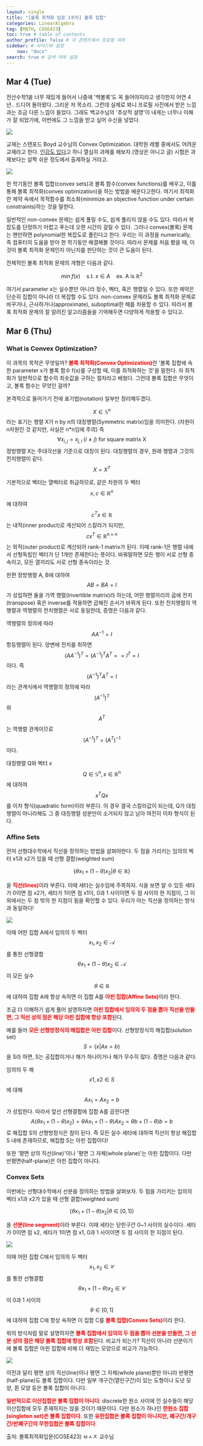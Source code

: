 ```yaml
---
layout: single
title: "[볼록 최적화 입문 1주차] 볼록 집합"
categories: LinearAlgebra
tag: [MATH, COSE423]
toc: true # table of contents
author_profile: false # 각 콘텐츠에서 프로필 여부
sidebar: # 사이드바 설정
    nav: "docs"
search: true # 검색 여부 설정
---
```

<head>
    <!-- Latex -->
    <script src="https://cdn.mathjax.org/mathjax/latest/MathJax.js?config=TeX-AMS-MML_HTMLorMML" type="text/javascript"></script>
</head>
<style>
    th, td {
        text-align: center;
    }
    .r {
        color: red;
    }
</style>

## Mar 4 (Tue)

전산수학1을 너무 재밌게 들어서 나중에 '백볼록'도 꼭 들어야지라고 생각한지 어연 4년.. 드디어 돌아왔다. 그리운 저 목소리. 그런데 실제로 뵈니 프로필 사진에서 받은 느낌과는 조금 다른 느낌이 들었다. 그래도 백교수님의 '추상적 설명'이 내게는 너무나 이해가 잘 되었기에, 이번에도 그 느낌을 받고 싶어 수신을 넣었다.

<img src="https://contents.kyobobook.co.kr/sih/fit-in/458x0/pdt/9780521833783.jpg">

교재는 스탠포드 Boyd 교수님의 Convex Optimization. 대학원 레벨 중에서도 어려운 교재라고 한다. <a href="https://web.stanford.edu/class/ee364a/">인강도 있다</a>고 하니 열심히 과제를 해보자.(영상은 아니고 글) 시험은 과제보다는 살짝 쉬운 정도에서 출제하실 거라고.

<img src="https://encrypted-tbn0.gstatic.com/images?q=tbn:ANd9GcSqOsarmtlQV5u29g8bNfcvnRmfu4eoSE0T9g&s">

한 학기동안 볼록 집합(convex sets)과 볼록 함수(convex functions)를 배우고, 이를 통해 볼록 최적화(convex optimization)을 하는 방법을 배운다고한다. 여기서 최적화란 제약 속에서 목적함수를 최소화(minimize an objective function under certain constraints)하는 것을 말한다.

일반적인 non-convex 문제는 쉽게 풀릴 수도, 쉽게 풀리지 않을 수도 있다. 따라서 복잡도를 단정하기 어렵고 푸는데 오랜 시간이 걸릴 수 있다. 그러나 convex(볼록) 문제는 왠만하면 polynomial한 복잡도로 풀린다고 한다. 우리는 이 과정을 numerically, 즉 컴퓨터의 도움을 받아 한 학기동안 해결해볼 것이다. 따라서 문제를 처음 봤을 때, 이것이 볼록 최적화 문제인지 아닌지를 판단하는 것이 큰 도움이 된다.

전체적인 볼록 최적화 문제의 개형은 다음과 같다.

$$min\;f(x)\quad \text{s.t.}\;x\in A\quad\text{ex. A is }\mathbb{R}^2$$

여기서 parameter x는 실수뿐만 아니라 정수, 벡터, 혹은 행렬일 수 있다. 또한 제약은 단순히 집합이 아니라 더 복잡할 수도 있다. non-convex 문제라도 볼록 최적화 문제로 바꾸거나, 근사하거나(approximate), suboptimal한 해를 차용할 수 있다. 따라서 볼록 최적화 문제의 잘 알려진 알고리즘들을 기억해두면 다양하게 적용할 수 있다고.

## Mar 6 (Thu)

### What is Convex Optimization?

이 과목의 목적은 무엇일까? <strong class="r">볼록 최적화(Convex Optimization)</strong>란 '볼록 집합에 속한 parameter x가 볼록 함수 f(x)를 구성할 때, 이를 최적화하는 것'을 말한다. 자 최적화가 일반적으로 함수의 최솟값을 구하는 절차라고 배웠다. 그런데 볼록 집합은 무엇이고, 볼록 함수는 무엇인 걸까?

본격적으로 들어가기 전에 표기법(notation) 일부만 정리해두겠다.

$$X\in \mathbb{S}^n$$라는 표기는 행렬 X가 n by n의 대칭행렬(Symmetric matrix)임을 의미한다. (차원이 n차원인 것 같지만, 사실은 n*n임에 주의) 즉 $$\forall x_{i,j}=x_{j,i}\;(i\neq j)\text{ for square matrix X}$$ 정방행렬 X는 주대각선을 기준으로 대칭이 된다. 대칭행렬의 경우, 원래 행렬과 그것의 전치행렬이 같다. $$X=X^T$$

기본적으로 벡터는 열벡터로 취급하므로, 같은 차원의 두 벡터 $$x,c\in\mathbb{R}^n$$에 대하여 $$c^Tx\in\mathbb{R}$$는 내적(inner product)로 계산되어 스칼라가 되지만, $$cx^T\in\mathbb{R}^{n\times n}$$는 외적(outer product)로 계산되어 rank-1 matrix가 된다. 이때 rank-1은 행렬 내에서 선형독립인 벡터가 단 1개만 존재한다는 뜻이다. 바꿔말하면 모든 행이 서로 선형 종속이고, 모든 열끼리도 서로 선형 종속이라는 것.

한편 정방행렬 A, B에 대하여 $$AB=BA=I$$가 성립하면 둘을 가역 행렬(Invertible matrix)라 하는데, 어떤 행렬끼리의 곱에 전치(transpose) 혹은 inverse를 적용하면 곱해진 순서가 바뀌게 된다. 또한 전치행렬의 역행렬과 역행렬의 전치행렬은 서로 동일한데, 증명은 다음과 같다.

역행렬의 정의에 따라 $$AA^{-1}=I$$ 항등행렬이 된다. 양변에 전치를 취하면 $$(AA^{-1})^T=(A^{-1})^TA^T==I^T=I$$이다. 즉 $$(A^{-1})^TA^T=I$$라는 관계식에서 역행렬의 정의에 따라 $$(A^{-1})^T$$와 $$A^T$$는 역행렬 관계이므로 $$(A^{-1})^T=(A^T)^{-1}$$이다.

대칭행렬 Q와 벡터 x $$Q\in\mathbb{S}^n,x\in\mathbb{R}^n$$에 대하여 $$x^TQx$$를 이차 형식(quadratic form)이라 부른다. 이 경우 결국 스칼라값이 되는데, Q가 대칭행렬이 아니라해도 그 중 대칭행렬 성분만이 소거되지 않고 남아 여전히 이차 형식이 된다.

### Affine Sets

먼저 선형대수학에서 직선을 정의하는 방법을 살펴야한다. 두 점을 가리키는 임의의 벡터 x1과 x2가 있을 때 선형 결합(weighted sum)

$$\{\theta x_1+(1-\theta)x_2|\theta\in\mathbb{R}\}$$

을 <strong class="r">직선(lines)</strong>이라 부른다. 이때 세타는 실수임에 주목하자. 식을 보면 알 수 있듯 세타가 0이면 점 x2가, 세타가 1이면 점 x1이, 0과 1 사이이면 두 점 사이의 한 지점이, 그 이외에서는 두 점 밖의 한 지점이 됨을 확인할 수 있다. 우리가 아는 직선을 정의하는 방식과 동일하다!

<img src="https://holovincent.wordpress.com/wp-content/uploads/2012/11/affine-set.png">

이때 어떤 집합 A에서 임의의 두 벡터 $$x_1,x_2\in \mathcal{A}$$를 통한 선형결합 $$\theta x_1+(1-\theta)x_2\in\mathcal{A}$$이 모든 실수 $$\theta\in\mathbb{R}$$에 대하여 집합 A에 항상 속하면 이 집합 A를 <strong class="r">아핀 집합(Affine Sets)</strong>이라 한다.

조금 더 이해하기 쉽게 풀어 설명하자면 <strong class="r">아핀 집합에서 임의의 두 점을 뽑아 직선을 만들면, 그 직선 상의 점은 해당 아핀 집합에 항상 포함</strong>된다.

예를 들어 <strong class="r">모든 선형방정식의 해집합은 아핀 집합</strong>이다. 선형방정식의 해집합(solution set) $$S=\{x|Ax=b\}$$을 S라 하면, S는 공집합이거나 해가 하나이거나 해가 무수히 많다. 증명은 다음과 같다.

임의의 두 해 $$x1, x2\in S$$에 대해 $$Ax_1=Ax_2=b$$가 성립한다. 따라서 앞선 선형결합에 집합 A를 곱한다면 $$A\{\theta x_1+(1-\theta)x_2\}=\theta Ax_1+(1-\theta)Ax_2=\theta b+(1-\theta)b=b$$로 해집합 S의 선형방정식은 참이 된다. 즉 모든 실수 세타에 대하여 직선이 항상 해집합 S 내에 존재하므로, 해집합 S는 아핀 집합이다!

또한 '평면 상의 직선(line)'이나 '평면 그 자체(whole plane)'는 아핀 집합이다. 다만 반평면(half-plane)은 아핀 집합이 아니다.

### Convex Sets

이번에는 선형대수학에서 선분을 정의하는 방법을 살펴보자. 두 점을 가리키는 임의의 벡터 x1과 x2가 있을 때 선형 결합(weighted sum)

$$\{\theta x_1+(1-\theta)x_2|\theta\in[0,1]\}$$

을 <strong class="r">선분(line segment)</strong>이라 부른다. 이때 세타는 닫힌구간 0~1 사이의 실수이다. 세타가 0이면 점 x2, 세타가 1이면 점 x1, 0과 1 사이이면 두 점 사이의 한 지점이 된다.

<img src="https://i.imgur.com/ANZXnOV.png">

이때 어떤 집합 C에서 임의의 두 벡터 $$x_1,x_2\in \mathcal{C}$$를 통한 선형결합 $$\theta x_1+(1-\theta)x_2\in\mathcal{C}$$이 0과 1 사이의 $$\theta\in[0,1]$$에 대하여 집합 C에 항상 속하면 이 집합 C를 <strong class="r">볼록 집합(Convex Sets)</strong>이라 한다.

위의 방식처럼 말로 설명하자면 <strong class="r">볼록 집합에서 임의의 두 점을 뽑아 선분을 만들면, 그 선분 상의 점은 해당 볼록 집합에 항상 포함</strong>된다. 비교가 되는가? 직선이 아니라 선분이기에 볼록 집합은 아핀 집합에 비해 더 재밌는 모양으로 비교가 가능하다.

<img src="https://www.researchgate.net/publication/229023000/figure/fig5/AS:668347951747088@1536357977951/Example-of-convex-and-non-convex-sets.png">

이전과 달리 평면 상의 직선(line)이나 평면 그 자체(whole plane)뿐만 아니라 반평면(half-plane)도 볼록 집합이다. 다만 일부 개구간(열린구간)이 있는 도형이나 도넛 모양, 휜 모양 등은 볼록 집합이 아니다.

<strong class="r">일반적으로 이산집합은 볼록 집합이 아니다</strong>. discrete한 원소 사이에 낀 실수들이 해당 이산집합에 모두 존재하지는 않을 것이기 때문이다. 다만 원소가 하나인 <strong class="r">한원소 집합(singleton set)은 볼록 집합이다</strong>. 또한 <strong class="r">유한집합은 볼록 집합이 아니지만, 폐구간/개구간/반폐구간의 무한집합은 볼록 집합이다</strong>.
<strong class="r"></strong>


출처: 볼록최적화입문(COSE423) ㅂㅅㅈ 교수님